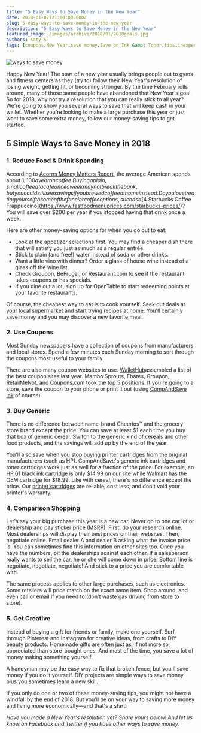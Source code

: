 ```yaml
---
title: "5 Easy Ways to Save Money in the New Year"
date: 2018-01-02T21:00:00.000Z
slug: 5-easy-ways-to-save-money-in-the-new-year
description: "5 Easy Ways to Save Money in the New Year"
featured_image: /images/archive/2018/01/2018goals.jpg
authors: Katy S
tags: [coupons,New Year,save money,Save on Ink &amp; Toner,tips,inexpensive ink cartridges,Discount Offers,how to save money]
---
```


![ways to save money](/blog/images/2018goals.jpg "ways to save money in 2018")

Happy New Year! The start of a new year usually brings people out to gyms and fitness centers as they (try to) follow their New Year's resolution of losing weight, getting fit, or becoming stronger. By the time February rolls around, many of those same people have abandoned that New Year's goal. So for 2018, why not try a resolution that you can really stick to all year? We're going to show you several ways to save that will keep cash in your wallet. Whether you're looking to make a large purchase this year or just want to save some extra money, follow our money-saving tips to get started.

## 5 Simple Ways to Save Money in 2018

### 1\. Reduce Food & Drink Spending

According to [Acorns Money Matters Report](https://app.box.com/s/sikpbs94y84tdugqy3rvqu0s1mv74sr8), the average American spends about $1,100 a year on coffee. Buying a plain, small coffee at a café once a week may not break the bank, but you could still see savings if you brewed coffee at home instead. Do you love treating yourself to some of the fancier coffee options, such as a [$4 Starbucks Coffee Frappuccino](https://www.fastfoodmenuprices.com/starbucks-prices/)? You will save over $200 per year if you stopped having that drink once a week.

Here are other money-saving options for when you go out to eat:

* Look at the appetizer selections first. You may find a cheaper dish there that will satisfy you just as much as a regular entrée.
* Stick to plain (and free!) water instead of soda or other drinks.
* Want a little vino with dinner? Order a glass of house wine instead of a glass off the wine list.
* Check Groupon, BeFrugal, or Restaurant.com to see if the restaurant takes coupons or has specials.
* If you dine out a lot, sign up for OpenTable to start redeeming points at your favorite restaurants.

Of course, the cheapest way to eat is to cook yourself. Seek out deals at your local supermarket and start trying recipes at home. You'll certainly save money and you may discover a new favorite meal.

### 2\. Use Coupons

Most Sunday newspapers have a collection of coupons from manufacturers and local stores. Spend a few minutes each Sunday morning to sort through the coupons most useful to your family.

There are also many coupon websites to use. [WalletHub](https://wallethub.com/blog/best-coupons-sites/28529)assembled a list of the best coupon sites last year. Mambo Sprouts, Ebates, Groupon, RetailMeNot, and Coupons.com took the top 5 positions. If you're going to a store, save the coupon to your phone or print it out (using [CompAndSave ink](https://www.compandsave.com) of course).

### 3\. Buy Generic

There is no difference between name-brand Cheerios™ and the grocery store brand except the price. You can save at least $1 each time you buy that box of generic cereal. Switch to the generic kind of cereals and other food products, and the savings will add up by the end of the year.

You'll also save when you stop buying printer cartridges from the original manufacturers (such as HP). CompAndSave's generic ink cartridges and toner cartridges work just as well for a fraction of the price. For example, an [HP 61 black ink cartridge](https://www.compandsave.com/hp/61-ink-cartridges/ch561wn-black) is only $14.99 on our site while Walmart has the OEM cartridge for $18.99\. Like with cereal, there's no difference except the price. Our [printer cartridges](https://www.compandsave.com/help) are reliable, cost less, and don't void your printer's warranty. 

### 4\. Comparison Shopping

Let's say your big purchase this year is a new car. Never go to one car lot or dealership and pay sticker price (MSRP). First, do your research online. Most dealerships will display their best prices on their websites. Then, negotiate online. Email dealer A and dealer B asking what the invoice price is. You can sometimes find this information on other sites too. Once you have the numbers, pit the dealerships against each other. If a salesperson really wants to sell the car, he or she will come down in price. Bottom line is negotiate, negotiate, negotiate! And stick to a price you are comfortable with.

The same process applies to other large purchases, such as electronics. Some retailers will price match on the exact same item. Shop around, and even call or email if you need to (don't waste gas driving from store to store).

### 5\. Get Creative

Instead of buying a gift for friends or family, make one yourself. Surf through Pinterest and Instagram for creative ideas, from crafts to DIY beauty products. Homemade gifts are often just as, if not more so, appreciated than store-bought ones. And most of the time, you save a lot of money making something yourself. 

A handyman may be the easy way to fix that broken fence, but you'll save money if you do it yourself. DIY projects are simple ways to save money plus you sometimes learn a new skill. 

If you only do one or two of these money-saving tips, you might not have a windfall by the end of 2018\. But you'll be on your way to saving more money and living more economically—and that's a start!

_Have you made a New Year's resolution yet? Share yours below! And let us know on Facebook and Twitter if you have other ways to save money._